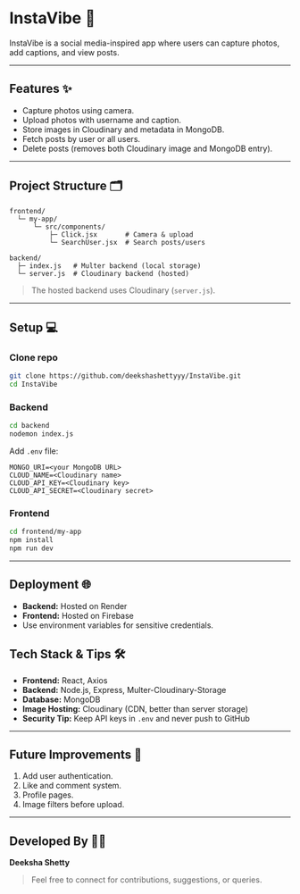 # InstaVibe 📸

InstaVibe is a social media-inspired app where users can capture photos, add captions, and view posts.

---

## Features ✨

- Capture photos using camera.
- Upload photos with username and caption.
- Store images in Cloudinary and metadata in MongoDB.
- Fetch posts by user or all users.
- Delete posts (removes both Cloudinary image and MongoDB entry).

---

## Project Structure 🗂

```
frontend/
  └─ my-app/
      └─ src/components/
          ├─ Click.jsx       # Camera & upload
          └─ SearchUser.jsx  # Search posts/users

backend/
  ├─ index.js   # Multer backend (local storage)
  └─ server.js  # Cloudinary backend (hosted)
```

> The hosted backend uses Cloudinary (`server.js`).

---

## Setup 💻

### Clone repo
```bash
git clone https://github.com/deekshashettyyy/InstaVibe.git
cd InstaVibe
```

### Backend
```bash
cd backend
nodemon index.js
```

Add `.env` file:
```
MONGO_URI=<your MongoDB URL>
CLOUD_NAME=<Cloudinary name>
CLOUD_API_KEY=<Cloudinary key>
CLOUD_API_SECRET=<Cloudinary secret>
```

### Frontend
```bash
cd frontend/my-app
npm install
npm run dev
```

--- 
## Deployment 🌐

- **Backend:** Hosted on Render  
- **Frontend:** Hosted on Firebase  
- Use environment variables for sensitive credentials.

## Tech Stack & Tips 🛠️

- **Frontend:** React, Axios  
- **Backend:** Node.js, Express, Multer-Cloudinary-Storage  
- **Database:** MongoDB  
- **Image Hosting:** Cloudinary (CDN, better than server storage)  
- **Security Tip:** Keep API keys in `.env` and never push to GitHub  

--- 

## Future Improvements 🚀

1. Add user authentication.
2. Like and comment system.
3. Profile pages.
4. Image filters before upload.

---

## Developed By 👩‍💻

**Deeksha Shetty**  
> Feel free to connect for contributions, suggestions, or queries.
